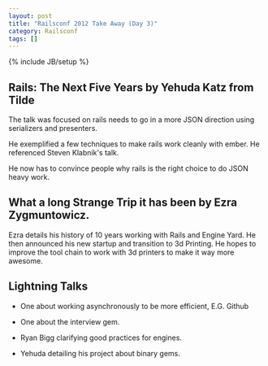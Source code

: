 ```yaml
---
layout: post
title: "Railsconf 2012 Take Away (Day 3)"
category: Railsconf
tags: []
---
```

{% include JB/setup %}

## Rails: The Next Five Years by Yehuda Katz from Tilde

The talk was focused on rails needs to go in a more JSON direction using serializers and presenters.

He exemplified a few techniques to make rails work cleanly with ember. He referenced Steven Klabnik's talk.

He now has to convince people why rails is the right choice to do JSON heavy work.

## What a long Strange Trip it has been by Ezra Zygmuntowicz.

Ezra details his history of 10 years working with Rails and Engine Yard.
He then announced his new startup and transition to 3d Printing.
He hopes to improve the tool chain to work with 3d printers to make it way more awesome.

## Lightning Talks

* One about working asynchronously to be more efficient, E.G. Github

* One about the interview gem.

* Ryan Bigg clarifying good practices for engines.

* Yehuda detailing his project about binary gems.


